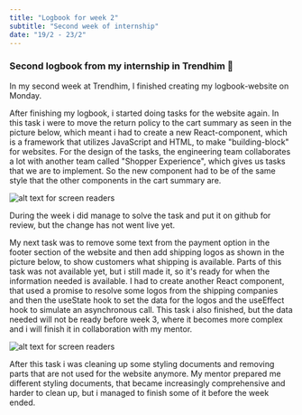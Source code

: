 ```yaml
---
title: "Logbook for week 2" 
subtitle: "Second week of internship"
date: "19/2 - 23/2"
---
```

### **Second logbook from my internship in Trendhim 🚀**

In my second week at Trendhim, I finished creating my logbook-website on Monday.

After finishing my logbook, i started doing tasks for the website again. In this task i were to move the return policy to the cart summary as seen in the picture below, which meant i had to create a new React-component, which is a framework that utilizes JavaScript and HTML, to make "building-block" for websites. For the design of the tasks, the engineering team collaborates a lot with another team called "Shopper Experience", which gives us tasks that we are to implement. So the new component had to be of the same style that the other components in the cart summary are.

![alt text for screen readers](/secondweek.png "Second task")

During the week i did manage to solve the task and put it on github for review, but the change has not went live yet.

My next task was to remove some text from the payment option in the footer section of the website and then add shipping logos as shown in the picture below, to show customers what shipping is available. Parts of this task was not available yet, but i still made it, so it's ready for when the information needed is available. I had to create another React component, that used a promise to resolve some logos from the shipping companies and then the useState hook to set the data for the logos and the useEffect hook to simulate an asynchronous call. This task i also finished, but the data needed will not be ready before week 3, where it becomes more complex and i will finish it in collaboration with my mentor.

![alt text for screen readers](/secondweek2.png "Third task")

After this task i was cleaning up some styling documents and removing parts that are not used for the website anymore. My mentor prepared me different styling documents, that became increasingly comprehensive and harder to clean up, but i managed to finish some of it before the week ended.